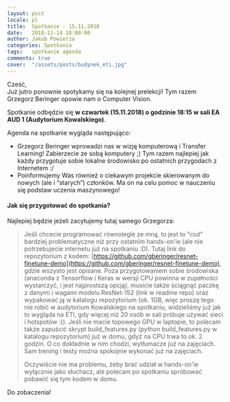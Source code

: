 ```yaml
---
layout: post
locale: pl
title:  Spotkanie - 15.11.2018
date:   2018-11-14 18:00:00
author: Jakub Powierza
categories: Spotkania
tags:	spotkanie agenda
comments: true
cover:  "/assets/posts/budynek_eti.jpg"
---
```


Cześć,  
Już jutro ponownie spotykamy się na kolejnej prelekcji! Tym razem Grzegorz Beringer opowie nam o Computer Vision.

Spotkanie odbędzie się **w czwartek (15.11.2018) o godzinie 18:15 w sali EA AUD 1 (Audytorium Kowalskiego)**.

Agenda na spotkanie wygląda następująco:
 - Grzegorz Beringer wprowadzi nas w wizję komputerową i Transfer Learning! Zabierzecie ze sobą komputery ;) Tym razem najlepiej
  jak każdy przygotuje sobie lokalne środowisko po ostatnich przygodach z Internetem :/
 - Poinformujemy Was również o ciekawym projekcie skierowanym do nowych (ale i “starych”) członków. Ma on na celu pomoc w nauczeniu
  się podstaw uczenia maszynowego!

#### Jak się przygotować do spotkania?

Najlepiej będzie jeżeli zacytujemy tutaj samego Grzegorza:

> Jeśli chcecie programować równolegle ze mną, to jest to "ciut" bardziej problematyczne niż przy ostatnim hands-on'ie (ale nie potrzebujecie internetu już na spotkaniu :D). Tutaj link do repozytorium z kodem: [https://github.com/gberinger/resnet-finetune-demo](https://github.com/gberinger/resnet-finetune-demo), gdzie wszysto jest opisane. Poza przygotowaniem sobie środowiska (anaconda z Tensorflow i Keras w wersji CPU powinna w zupełności wystarczyć, i jest najprostszą opcją), musicie także ściągnąć paczkę z danymi i wagami modelu ResNet-152 (link w readme repo) oraz wypakować ją w katalogu repozytorium (ok. 1GB, więc proszę tego nie robić w audytorium Kowalskiego na spotkaniu, widzieliśmy już jak to wygląda na ETI, gdy więcej niż 20 osób w sali próbuje używać sieci i hotspotów :)). Jeśli nie macie topowego GPU w laptopie, to polecam także zapuścić skrypt build_features.py (python build_features.py w katalogu repozytorium) już w domu, gdyż na CPU trwa to ok. 2 godzin. O co dokładnie w nim chodzi, wytłumacze już na zajęciach. Sam trening i testy można spokojnie wykonać już na zajęciach. 
> 
> Oczywiście nie ma problemu, żeby brać udział w hands-on'ie wyłącznie jako słuchacz, ale polecam po spotkaniu spróbować pobawić się tym kodem w domu.

Do zobaczenia!

